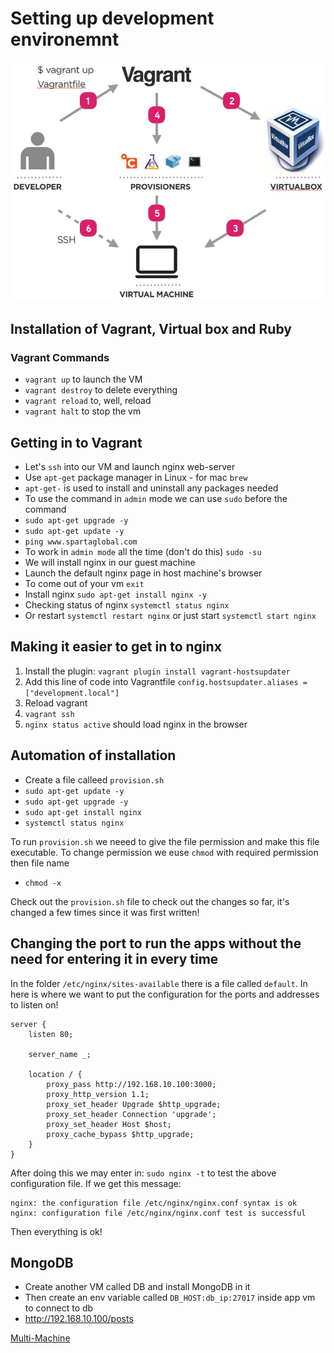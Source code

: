 # Setting up development environemnt
![](images/virtualisation.png)
## Installation of Vagrant, Virtual box and Ruby
### Vagrant Commands
- `vagrant up` to launch the VM
- `vagrant destroy` to delete everything
- `vagrant reload` to, well, reload
- `vagrant halt` to stop the vm

## Getting in to Vagrant
- Let's `ssh` into our VM and launch nginx web-server
- Use `apt-get` package manager in Linux - for mac `brew`
- `apt-get-` is used to install and uninstall any packages needed
- To use the command in `admin` mode we can use `sudo` before the command
- `sudo apt-get upgrade -y`
- `sudo apt-get update -y`
- `ping www.spartaglobal.com`
- To work in `admin mode` all the time (don't do this) `sudo -su`
- We will install nginx in our guest machine
- Launch the default nginx page in host machine's browser
- To come out of your vm `exit`
- Install nginx `sudo apt-get install nginx -y`
- Checking status of nginx `systemctl status nginx`
- Or restart `systemctl restart nginx` or just start `systemctl start nginx`

## Making it easier to get in to nginx
1. Install the plugin: `vagrant plugin install vagrant-hostsupdater`
2. Add this line of code into Vagrantfile `config.hostsupdater.aliases = ["development.local"]`
3. Reload vagrant
4. `vagrant ssh`
5. `nginx status active` should load nginx in the browser

## Automation of installation
- Create a file calleed `provision.sh`
- `sudo apt-get update -y`
- `sudo apt-get upgrade -y`
- `sudo apt-get install nginx`
- `systemctl status nginx`

To run `provision.sh` we neeed to give the file permission and make this file executable. To change permission we euse `chmod` with required permission then file name
- `chmod -x`

Check out the `provision.sh` file to check out the changes so far, it's changed a few times since it was first written!

## Changing the port to run the apps without the need for entering it in every time
In the folder `/etc/nginx/sites-available` there is a file called `default`. In here is where we want to put the configuration for the ports and addresses to listen on!

```nginx
server {
    listen 80;

    server_name _;

    location / {
        proxy_pass http://192.168.10.100:3000;
        proxy_http_version 1.1;
        proxy_set_header Upgrade $http_upgrade;
        proxy_set_header Connection 'upgrade';
        proxy_set_header Host $host;
        proxy_cache_bypass $http_upgrade;
    }
}
```
After doing this we may enter in: `sudo nginx -t` to test the above configuration file. If we get this message:
```conosle
nginx: the configuration file /etc/nginx/nginx.conf syntax is ok
nginx: configuration file /etc/nginx/nginx.conf test is successful
```
Then everything is ok!

## MongoDB
- Create another VM called DB and install MongoDB in it
- Then create an env variable called `DB_HOST:db_ip:27017` inside app vm to connect to db
- http://192.168.10.100/posts

[Multi-Machine](https://www.vagrantup.com/docs/multi-machine)